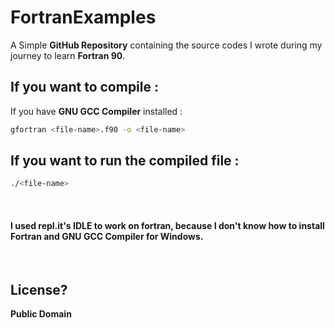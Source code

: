 # FortranExamples
A Simple **GitHub Repository** containing the source codes I wrote during my journey to learn **Fortran 90**. <br>

## If you want to compile : <br>
If you have **GNU GCC Compiler** installed : 

```sh
gfortran <file-name>.f90 -o <file-name>
```

## If you want to run the compiled file : <br>

```sh
./<file-name>
```

<br>

#### I used repl.it's IDLE to work on fortran, because I don't know how to install Fortran and GNU GCC Compiler for Windows.
<br>

## License? <br>
**Public Domain**
